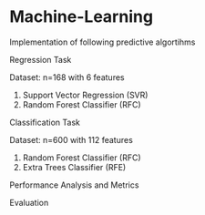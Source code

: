 # Machine-Learning

Implementation of following predictive algortihms

Regression Task

Dataset: n=168 with 6 features
1) Support Vector Regression (SVR)
2) Random Forest Classifier (RFC)

Classification Task

Dataset: n=600 with 112 features
1) Random Forest Classifier (RFC)
2) Extra Trees Classifier (RFE)

Performance Analysis and Metrics

Evaluation
